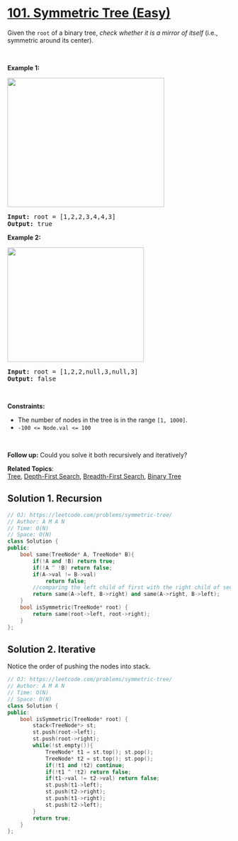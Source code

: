 # [101. Symmetric Tree (Easy)](https://leetcode.com/problems/symmetric-tree/)

<p>Given the <code>root</code> of a binary tree, <em>check whether it is a mirror of itself</em> (i.e., symmetric around its center).</p>

<p>&nbsp;</p>
<p><strong>Example 1:</strong></p>
<img alt="" src="https://assets.leetcode.com/uploads/2021/02/19/symtree1.jpg" style="width: 354px; height: 291px;">
<pre><strong>Input:</strong> root = [1,2,2,3,4,4,3]
<strong>Output:</strong> true
</pre>

<p><strong>Example 2:</strong></p>
<img alt="" src="https://assets.leetcode.com/uploads/2021/02/19/symtree2.jpg" style="width: 308px; height: 258px;">
<pre><strong>Input:</strong> root = [1,2,2,null,3,null,3]
<strong>Output:</strong> false
</pre>

<p>&nbsp;</p>
<p><strong>Constraints:</strong></p>

<ul>
	<li>The number of nodes in the tree is in the range <code>[1, 1000]</code>.</li>
	<li><code>-100 &lt;= Node.val &lt;= 100</code></li>
</ul>

<p>&nbsp;</p>
<strong>Follow up:</strong> Could you solve it both recursively and iteratively?

**Related Topics**:  
[Tree](https://leetcode.com/tag/tree/), [Depth-First Search](https://leetcode.com/tag/depth-first-search/), [Breadth-First Search](https://leetcode.com/tag/breadth-first-search/), [Binary Tree](https://leetcode.com/tag/binary-tree/)

## Solution 1. Recursion

```cpp
// OJ: https://leetcode.com/problems/symmetric-tree/
// Author: A M A N
// Time: O(N)
// Space: O(N)
class Solution {
public:
    bool same(TreeNode* A, TreeNode* B){
        if(!A and !B) return true;
        if(!A ^ !B) return false;
        if(A->val != B->val)
            return false;
        //comparing the left child of first with the right child of second.
        return same(A->left, B->right) and same(A->right, B->left);
    }
    bool isSymmetric(TreeNode* root) {
        return same(root->left, root->right);
    }
};
```

## Solution 2. Iterative
Notice the order of pushing the nodes into stack.
```cpp
// OJ: https://leetcode.com/problems/symmetric-tree/
// Author: A M A N
// Time: O(N)
// Space: O(N)
class Solution {
public:
    bool isSymmetric(TreeNode* root) {
        stack<TreeNode*> st;
        st.push(root->left);
        st.push(root->right);
        while(!st.empty()){
            TreeNode* t1 = st.top(); st.pop();
            TreeNode* t2 = st.top(); st.pop();
            if(!t1 and !t2) continue;
            if(!t1 ^ !t2) return false;
            if(t1->val != t2->val) return false;
            st.push(t1->left);
            st.push(t2->right);
            st.push(t1->right);
            st.push(t2->left);
        }
        return true;
    }
};
```